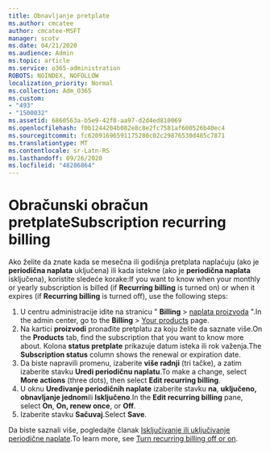 ```yaml
---
title: Obnavljanje pretplate
ms.author: cmcatee
author: cmcatee-MSFT
manager: scotv
ms.date: 04/21/2020
ms.audience: Admin
ms.topic: article
ms.service: o365-administration
ROBOTS: NOINDEX, NOFOLLOW
localization_priority: Normal
ms.collection: Adm_O365
ms.custom:
- "493"
- "1500032"
ms.assetid: 6860563a-b5e9-42f0-aa97-d2d4ed810069
ms.openlocfilehash: f0b1244204b082e8c8e2fc7581af600526b40ec4
ms.sourcegitcommit: fc62091696591175280c02c29876530d485c7871
ms.translationtype: MT
ms.contentlocale: sr-Latn-RS
ms.lasthandoff: 09/26/2020
ms.locfileid: "48286864"
---
```

# <a name="subscription-recurring-billing"></a><span data-ttu-id="66365-102">Obračunski obračun pretplate</span><span class="sxs-lookup"><span data-stu-id="66365-102">Subscription recurring billing</span></span>

<span data-ttu-id="66365-103">Ako želite da znate kada se mesečna ili godišnja pretplata naplaćuju (ako je **periodična naplata** uključena) ili kada istekne (ako je **periodična naplata** isključena), koristite sledeće korake:</span><span class="sxs-lookup"><span data-stu-id="66365-103">If you want to know when your monthly or yearly subscription is billed (if **Recurring billing** is turned on) or when it expires (if **Recurring billing** is turned off), use the following steps:</span></span>
  
1. <span data-ttu-id="66365-104">U centru administracije idite na stranicu " **Billing** \> [naplata proizvoda](https://go.microsoft.com/fwlink/p/?linkid=842054) ".</span><span class="sxs-lookup"><span data-stu-id="66365-104">In the admin center, go to the **Billing** \> [Your products](https://go.microsoft.com/fwlink/p/?linkid=842054) page.</span></span>
2. <span data-ttu-id="66365-105">Na kartici **proizvodi** pronađite pretplatu za koju želite da saznate više.</span><span class="sxs-lookup"><span data-stu-id="66365-105">On the **Products** tab, find the subscription that you want to know more about.</span></span> <span data-ttu-id="66365-106">Kolona **status pretplate** prikazuje datum isteka ili rok važenja.</span><span class="sxs-lookup"><span data-stu-id="66365-106">The **Subscription status** column shows the renewal or expiration date.</span></span>
3. <span data-ttu-id="66365-107">Da biste napravili promenu, izaberite **više radnji** (tri tačke), a zatim izaberite stavku **Uredi periodičnu naplatu**.</span><span class="sxs-lookup"><span data-stu-id="66365-107">To make a change, select **More actions** (three dots), then select **Edit recurring billing**.</span></span>
4. <span data-ttu-id="66365-108">U oknu **Uređivanje periodičnih naplate** izaberite stavku **na**, **uključeno, obnavljanje jednom**ili **Isključeno**.</span><span class="sxs-lookup"><span data-stu-id="66365-108">In the **Edit recurring billing** pane, select **On**, **On, renew once**, or **Off**.</span></span>
5. <span data-ttu-id="66365-109">Izaberite stavku **Sačuvaj**.</span><span class="sxs-lookup"><span data-stu-id="66365-109">Select **Save**.</span></span>

<span data-ttu-id="66365-110">Da biste saznali više, pogledajte članak [Isključivanje ili uključivanje periodične naplate](https://docs.microsoft.com/microsoft-365/commerce/subscriptions/renew-your-subscription).</span><span class="sxs-lookup"><span data-stu-id="66365-110">To learn more, see [Turn recurring billing off or on](https://docs.microsoft.com/microsoft-365/commerce/subscriptions/renew-your-subscription).</span></span>